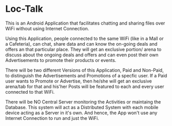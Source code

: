 Loc-Talk
========

This is an Android Application that facilitates chatting and sharing files over WiFi without using Internet Connection.

Using this Application, people connected to the same WiFi (like in a Mall or a Cafeteria), can chat, share data and can know the on-going deals and offers an that particular place.
They will get an exclusive portion/ arena to discuss about the ongoing deals and offers and can even post their own Advertisements to promote their products or events.

There will be two different Versions of this Application, Paid and Non-Paid, to distinguish the Advertisements and Promotions of a specfic user. If a Paid user wants to Promote or Advertise, then he/she will get an exclusive arena/tab for that and his'her Posts will be featured to each and every user connected to that WiFi.

There will be NO Central Server monitoring the Activities or maintaing the Database. This system will act as a Distributed System with each mobile device acting as a Server in it's own. And hence, the App won't use any Internet Connection to run and just the WiFi.
